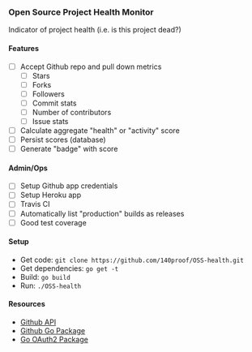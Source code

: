 ### Open Source Project Health Monitor

Indicator of project health (i.e. is this project dead?)

#### Features

- [ ] Accept Github repo and pull down metrics 
    - [ ] Stars
    - [ ] Forks
    - [ ] Followers
    - [ ] Commit stats
    - [ ] Number of contributors
    - [ ] Issue stats
- [ ] Calculate aggregate "health" or "activity" score
- [ ] Persist scores (database)
- [ ] Generate "badge" with score

#### Admin/Ops

- [ ] Setup Github app credentials
- [ ] Setup Heroku app
- [ ] Travis CI
- [ ] Automatically list "production" builds as releases
- [ ] Good test coverage

#### Setup

- Get code: `git clone https://github.com/140proof/OSS-health.git`
- Get dependencies: `go get -t`
- Build: `go build`
- Run: `./OSS-health`

#### Resources

* [Github API](https://developer.github.com/v3/)
* [Github Go Package](https://github.com/google/go-github)
* [Go OAuth2 Package](https://github.com/golang/oauth2)
